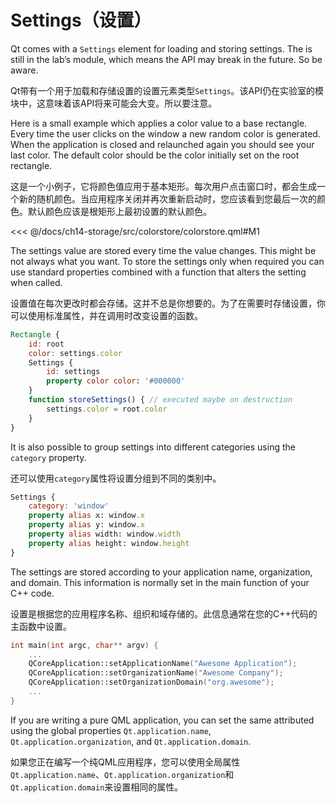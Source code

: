 # Settings（设置）

Qt comes with a `Settings` element for loading and storing settings. The is still in the lab’s module, which means the API may break in the future. So be aware.

Qt带有一个用于加载和存储设置的设置元素类型``Settings``。该API仍在实验室的模块中，这意味着该API将来可能会大变。所以要注意。

Here is a small example which applies a color value to a base rectangle. Every time the user clicks on the window a new random color is generated. When the application is closed and relaunched again you should see your last color. The default color should be the color initially set on the root rectangle.

这是一个小例子，它将颜色值应用于基本矩形。每次用户点击窗口时，都会生成一个新的随机颜色。当应用程序关闭并再次重新启动时，您应该看到您最后一次的颜色。默认颜色应该是根矩形上最初设置的默认颜色。


<<< @/docs/ch14-storage/src/colorstore/colorstore.qml#M1

The settings value are stored every time the value changes. This might be not always what you want. To store the settings only when required you can use standard properties combined with a function that alters the setting when called.

设置值在每次更改时都会存储。这并不总是你想要的。为了在需要时存储设置，你可以使用标准属性，并在调用时改变设置的函数。


```qml
Rectangle {
    id: root
    color: settings.color
    Settings {
        id: settings
        property color color: '#000000'
    }
    function storeSettings() { // executed maybe on destruction
        settings.color = root.color
    }
}
```

It is also possible to group settings into different categories using the `category` property.

还可以使用`category`属性将设置分组到不同的类别中。

```qml
Settings {
    category: 'window'
    property alias x: window.x
    property alias y: window.x
    property alias width: window.width
    property alias height: window.height
}
```

The settings are stored according to your application name, organization, and domain. This information is normally set in the main function of your C++ code.

设置是根据您的应用程序名称、组织和域存储的。此信息通常在您的C++代码的主函数中设置。

```cpp
int main(int argc, char** argv) {
    ...
    QCoreApplication::setApplicationName("Awesome Application");
    QCoreApplication::setOrganizationName("Awesome Company");
    QCoreApplication::setOrganizationDomain("org.awesome");
    ...
}
```

If you are writing a pure QML application, you can set the same attributed using the global properties `Qt.application.name`, `Qt.application.organization`, and `Qt.application.domain`.

如果您正在编写一个纯QML应用程序，您可以使用全局属性`Qt.application.name`、`Qt.application.organization`和`Qt.application.domain`来设置相同的属性。
